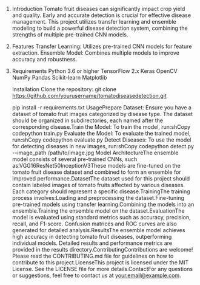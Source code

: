 1. Introduction
Tomato fruit diseases can significantly impact crop yield and quality. Early and accurate detection is crucial for effective disease management.
This project utilizes transfer learning and ensemble modeling to build a powerful disease detection system, combining the strengths of multiple pre-trained CNN models.

2. Features
Transfer Learning: Utilizes pre-trained CNN models for feature extraction.
Ensemble Model: Combines multiple models to improve accuracy and robustness.

3. Requirements
   Python 3.6 or higher
   TensorFlow 2.x
   Keras
   OpenCV
   NumPy
   Pandas
   Scikit-learn
   Matplotlib

   Installation
   Clone the repository:
   git clone https://github.com/yourusername/tomatodiseasedetection.git

   
   pip install -r requirements.txt
UsagePrepare Dataset:
Ensure you have a dataset of tomato fruit images categorized by disease type. The dataset should be organized in subdirectories, each named after the corresponding disease.Train the Model:
To train the model, run:shCopy codepython train.py
Evaluate the Model:
To evaluate the trained model, run:shCopy codepython evaluate.py
Detect Diseases:
To use the model for detecting diseases in new images, run:shCopy codepython detect.py --image_path /path/to/image.jpg
Model ArchitectureThe ensemble model consists of several pre-trained CNNs, such as:VGG16ResNet50InceptionV3These models are fine-tuned on the tomato fruit disease dataset and combined to form an ensemble for improved performance.DatasetThe dataset used for this project should contain labeled images of tomato fruits affected by various diseases. Each category should represent a specific disease.TrainingThe training process involves:Loading and preprocessing the dataset.Fine-tuning pre-trained models using transfer learning.Combining the models into an ensemble.Training the ensemble model on the dataset.EvaluationThe model is evaluated using standard metrics such as accuracy, precision, recall, and F1-score. Confusion matrices and ROC curves are also generated for detailed analysis.ResultsThe ensemble model achieves high accuracy in detecting tomato fruit diseases, outperforming individual models. Detailed results and performance metrics are provided in the results directory.ContributingContributions are welcome! Please read the CONTRIBUTING.md file for guidelines on how to contribute to this project.LicenseThis project is licensed under the MIT License. See the LICENSE file for more details.ContactFor any questions or suggestions, feel free to contact us at your.email@example.com.
